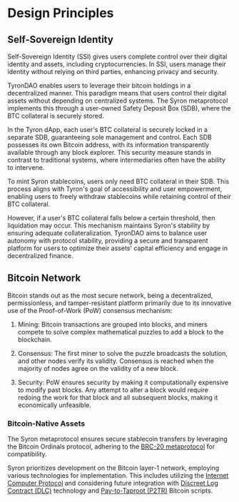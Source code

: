 # Design Principles

## Self-Sovereign Identity

Self-Sovereign Identity (SSI) gives users complete control over their digital identity and assets, including cryptocurrencies. In SSI, users manage their identity without relying on third parties, enhancing privacy and security.

TyronDAO enables users to leverage their bitcoin holdings in a decentralized manner. This paradigm means that users control their digital assets without depending on centralized systems. The Syron metaprotocol implements this through a user-owned Safety Deposit ₿ox (SDB), where the BTC collateral is securely stored.

In the Tyron dApp, each user's BTC collateral is securely locked in a separate SDB, guaranteeing sole management and control. Each SDB possesses its own Bitcoin address, with its information transparently available through any block explorer. This security measure stands in contrast to traditional systems, where intermediaries often have the ability to intervene.

To mint Syron stablecoins, users only need BTC collateral in their SDB. This process aligns with Tyron's goal of accessibility and user empowerment, enabling users to freely withdraw stablecoins while retaining control of their BTC collateral.

However, if a user's BTC collateral falls below a certain threshold, then liquidation may occur. This mechanism maintains Syron's stability by ensuring adequate collateralization. TyronDAO aims to balance user autonomy with protocol stability, providing a secure and transparent platform for users to optimize their assets' capital efficiency and engage in decentralized finance.

## Bitcoin Network

Bitcoin stands out as the most secure network, being a decentralized, permissionless, and tamper-resistant platform primarily due to its innovative use of the Proof-of-Work (PoW) consensus mechanism:

1. Mining: Bitcoin transactions are grouped into blocks, and miners compete to solve complex mathematical puzzles to add a block to the blockchain.

2. Consensus: The first miner to solve the puzzle broadcasts the solution, and other nodes verify its validity. Consensus is reached when the majority of nodes agree on the validity of a new block.

3. Security: PoW ensures security by making it computationally expensive to modify past blocks. Any attempt to alter a block would require redoing the work for that block and all subsequent blocks, making it economically unfeasible.

### Bitcoin-Native Assets

The Syron metaprotocol ensures secure stablecoin transfers by leveraging the Bitcoin Ordinals protocol, adhering to the [BRC-20 metaprotocol](https://layer1.gitbook.io/layer1-foundation/protocols/brc-20) for compatibility.

Syron prioritizes development on the Bitcoin layer-1 network, employing various technologies for implementation. This includes utilizing the [Internet Computer Protocol](https://internetcomputer.org) and considering future integration with [Discreet Log Contract (DLC)](https://github.com/discreetlogcontracts/dlcspecs) technology and [Pay-to-Taproot (P2TR)](https://river.com/learn/terms/p/pay-to-taproot-p2tr/) Bitcoin scripts.

<!-- ### :bison: Bison's ZK-Rollup

Layer-2 solutions are in development to play a pivotal role in enhancing Bitcoin's scalability. Leveraging tools like zero-knowledge technology, they hold the potential to significantly bolster the Bitcoin network's transaction processing capacity while maintaining a trustless setup. This can be achieved by consolidating multiple layer-2 transactions into a single proof, which is then validated on the main Bitcoin layer.

ZK-rollups facilitate faster and more cost-effective transactions, optimizing specific functionalities and use cases like stablecoins. By addressing Bitcoin's throughput and scalability challenges without compromising on permissionless innovation, they emerge as an indispensable solution for the future of cryptocurrencies. In tackling Bitcoin's scalability hurdles, ZK-rollups can be essential components, ensuring the network's growth while adhering to Bitcoin standards.

As part of this advancement, Syron US dollars will seamlessly integrate with L2 platforms to provide instant liquidity for Bitcoin DeFi. To complement this vision of decentralized finance powered by Bitcoin, a SYRON-based decentralized exchange would present exciting opportunities for liquidity provision and farming. -->
